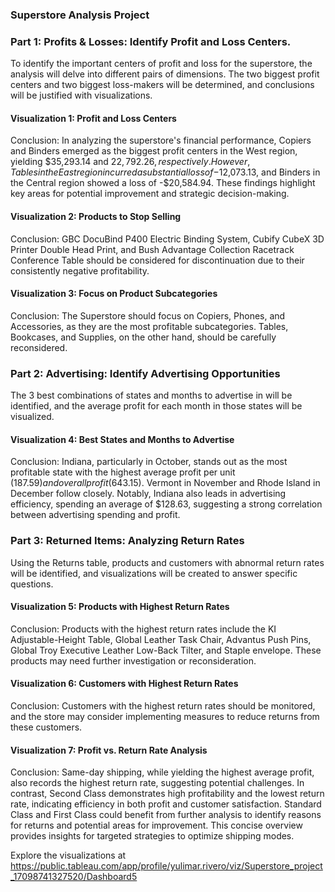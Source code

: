 
### Superstore Analysis Project

### Part 1: Profits & Losses: Identify Profit and Loss Centers.

To identify the important centers of profit and loss for the superstore, the analysis will delve into different pairs of dimensions. The two biggest profit centers and two biggest loss-makers will be determined, and conclusions will be justified with visualizations.

#### Visualization 1: Profit and Loss Centers

Conclusion: In analyzing the superstore's financial performance, Copiers and Binders emerged as the biggest profit centers in the West region, yielding $35,293.14 and $22,792.26, respectively. However, Tables in the East region incurred a substantial loss of -$12,073.13, and Binders in the Central region showed a loss of -$20,584.94. These findings highlight key areas for potential improvement and strategic decision-making.

#### Visualization 2: Products to Stop Selling

Conclusion: GBC DocuBind P400 Electric Binding System, Cubify CubeX 3D Printer Double Head Print, and Bush Advantage Collection Racetrack Conference Table should be considered for discontinuation due to their consistently negative profitability.

#### Visualization 3: Focus on Product Subcategories

Conclusion: The Superstore should focus on Copiers, Phones, and Accessories, as they are the most profitable subcategories. Tables, Bookcases, and Supplies, on the other hand, should be carefully reconsidered.

### Part 2: Advertising: Identify Advertising Opportunities

The 3 best combinations of states and months to advertise in will be identified, and the average profit for each month in those states will be visualized.

#### Visualization 4: Best States and Months to Advertise

Conclusion: Indiana, particularly in October, stands out as the most profitable state with the highest average profit per unit ($187.59) and overall profit ($643.15). Vermont in November and Rhode Island in December follow closely. Notably, Indiana also leads in advertising efficiency, spending an average of $128.63, suggesting a strong correlation between advertising spending and profit.

### Part 3: Returned Items: Analyzing Return Rates

Using the Returns table, products and customers with abnormal return rates will be identified, and visualizations will be created to answer specific questions.

#### Visualization 5: Products with Highest Return Rates

Conclusion: Products with the highest return rates include the KI Adjustable-Height Table, Global Leather Task Chair, Advantus Push Pins, Global Troy Executive Leather Low-Back Tilter, and Staple envelope. These products may need further investigation or reconsideration.

#### Visualization 6: Customers with Highest Return Rates

Conclusion: Customers with the highest return rates should be monitored, and the store may consider implementing measures to reduce returns from these customers.

#### Visualization 7: Profit vs. Return Rate Analysis

Conclusion: Same-day shipping, while yielding the highest average profit, also records the highest return rate, suggesting potential challenges. In contrast, Second Class demonstrates high profitability and the lowest return rate, indicating efficiency in both profit and customer satisfaction. Standard Class and First Class could benefit from further analysis to identify reasons for returns and potential areas for improvement. This concise overview provides insights for targeted strategies to optimize shipping modes.

Explore the visualizations at https://public.tableau.com/app/profile/yulimar.rivero/viz/Superstore_project_17098741327520/Dashboard5

